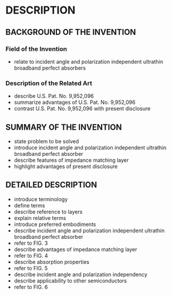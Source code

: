 # DESCRIPTION

## BACKGROUND OF THE INVENTION

### Field of the Invention

- relate to incident angle and polarization independent ultrathin broadband perfect absorbers

### Description of the Related Art

- describe U.S. Pat. No. 9,952,096
- summarize advantages of U.S. Pat. No. 9,952,096
- contrast U.S. Pat. No. 9,952,096 with present disclosure

## SUMMARY OF THE INVENTION

- state problem to be solved
- introduce incident angle and polarization independent ultrathin broadband perfect absorber
- describe features of impedance matching layer
- highlight advantages of present disclosure

## DETAILED DESCRIPTION

- introduce terminology
- define terms
- describe reference to layers
- explain relative terms
- introduce preferred embodiments
- describe incident angle and polarization independent ultrathin broadband perfect absorber
- refer to FIG. 3
- describe advantages of impedance matching layer
- refer to FIG. 4
- describe absorption properties
- refer to FIG. 5
- describe incident angle and polarization independency
- describe applicability to other semiconductors
- refer to FIG. 6

